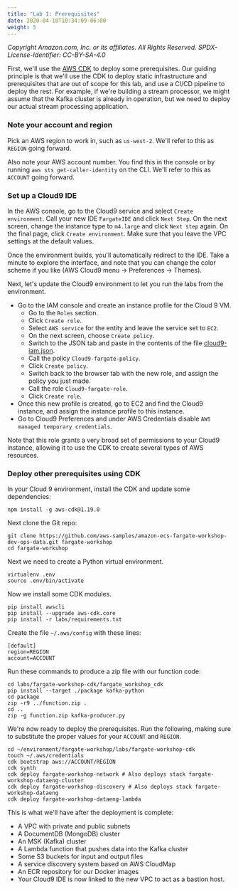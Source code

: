 ```yaml
---
title: "Lab 1: Prerequisites"
date: 2020-04-10T10:34:09-06:00
weight: 5
---
```


_Copyright Amazon.com, Inc. or its affiliates. All Rights Reserved. SPDX-License-Identifier: CC-BY-SA-4.0_

First, we'll use the [AWS CDK](https://docs.aws.amazon.com/cdk/latest/guide/home.html) to deploy some prerequisites.  Our guiding principle is that we'll use the CDK to deploy static infrastructure and prerequisites that are out of scope for this lab, and use a CI/CD pipeline to deploy the rest.  For example, if we're building a stream processor, we might assume that the Kafka cluster is already in operation, but we need to deploy our actual stream processing application.

### Note your account and region

Pick an AWS region to work in, such as `us-west-2`.  We'll refer to this as `REGION` going forward.

Also note your AWS account number.  You find this in the console or by running `aws sts get-caller-identity` on the CLI.  We'll refer to this as `ACCOUNT` going forward.

### Set up a Cloud9 IDE

In the AWS console, go to the Cloud9 service and select `Create environment`.  Call your new IDE `FargateIDE` and click `Next Step`.  On the next screen, change the instance type to `m4.large` and click `Next step` again.  On the final page, click `Create environment`.  Make sure that you leave the VPC settings at the default values.

Once the environment builds, you'll automatically redirect to the IDE.  Take a minute to explore the interface, and note that you can change the color scheme if you like (AWS Cloud9 menu -> Preferences -> Themes).

Next, let's update the Cloud9 environment to let you run the labs from the environment.

* Go to the IAM console and create an instance profile for the Cloud 9 VM.  
    * Go to the `Roles` section.
    * Click `Create role`.
    * Select `AWS service` for the entity and leave the service set to `EC2`.
    * On the next screen, choose `Create policy`.
    * Switch to the JSON tab and paste in the contents of the file [cloud9-iam.json](https://raw.githubusercontent.com/aws-samples/amazon-ecs-fargate-workshop-dev-ops-data/master/labs/cloud9-iam.json).
    * Call the policy `Cloud9-fargate-policy`.
    * Click `Create policy`.
    * Switch back to the browser tab with the new role, and assign the policy you just made.
    * Call the role `Cloud9-fargate-role`.
    * Click `Create role`.
* Once this new profile is created, go to EC2 and find the Cloud9 instance, and assign the instance profile to this instance.
* Go to Cloud9 Preferences and under AWS Credentials disable `AWS managed temporary credentials`.  

Note that this role grants a very broad set of permissions to your Cloud9 instance, allowing it to use the CDK to create several types of AWS resources.

### Deploy other prerequisites using CDK

In your Cloud 9 environment, install the CDK and update some dependencies:

    npm install -g aws-cdk@1.19.0

Next clone the Git repo:

    git clone https://github.com/aws-samples/amazon-ecs-fargate-workshop-dev-ops-data.git fargate-workshop
    cd fargate-workshop

Next we need to create a Python virtual environment.

    virtualenv .env
    source .env/bin/activate

Now we install some CDK modules.

    pip install awscli
    pip install --upgrade aws-cdk.core
    pip install -r labs/requirements.txt

Create the file `~/.aws/config` with these lines:

    [default]
    region=REGION
    account=ACCOUNT

Run these commands to produce a zip file with our function code:

    cd labs/fargate-workshop-cdk/fargate_workshop_cdk
    pip install --target ./package kafka-python
    cd package
    zip -r9 ../function.zip .
    cd ..
    zip -g function.zip kafka-producer.py

We're now ready to deploy the prerequisites.  Run the following, making sure to substitute the proper values for your `ACCOUNT` and `REGION`.

    cd ~/environment/fargate-workshop/labs/fargate-workshop-cdk
    touch ~/.aws/credentials
    cdk bootstrap aws://ACCOUNT/REGION
    cdk synth
    cdk deploy fargate-workshop-network # Also deploys stack fargate-workshop-dataeng-cluster 
    cdk deploy fargate-workshop-discovery # Also deploys stack fargate-workshop-dataeng
    cdk deploy fargate-workshop-dataeng-lambda

This is what we'll have after the deployment is complete:

* A VPC with private and public subnets
* A DocumentDB (MongoDB) cluster
* An MSK (Kafka) cluster
* A Lambda function that pushes data into the Kafka cluster
* Some S3 buckets for input and output files
* A service discovery system based on AWS CloudMap
* An ECR repository for our Docker images
* Your Cloud9 IDE is now linked to the new VPC to act as a bastion host.
